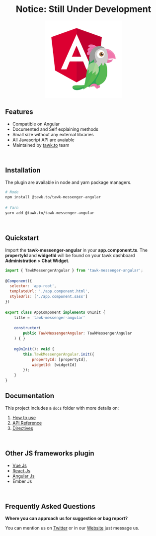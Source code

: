 <h1 align="center">
    Notice: Still Under Development
</h1>

<p align="center">
	<img
		width="250"
		src="./images/js_logos_ver2_angular_js_tawk-08_720.png"
		alt="Tawk Angular Logo">
</p>


## Features
- Compatible on Angular
- Documented and Self explaining methods
- Small size without any external libraries
- All Javascript API are avaiable
- Maintained by [tawk.to](https://www.tawk.to]) team

<br/>

## Installation
The plugin are available in node and yarn package managers.
```bash
# Node
npm install @tawk.to/tawk-messenger-angular

# Yarn
yarn add @tawk.to/tawk-messenger-angular
```

<br/>

## Quickstart
Import the **tawk-messenger-angular** in your **app.component.ts**. The **propertyId** and **widgetId** will be found on your tawk dashboard **Administration > Chat Widget**.

```js
import { TawkMessengerAngular } from 'tawk-messenger-angular';

@Component({
  selector: 'app-root',
  templateUrl: './app.component.html',
  styleUrls: ['./app.component.sass']
})

export class AppComponent implements OnInit {
  	title = 'tawk-messenger-angular'

	constructor(
		public TawkMessengerAngular: TawkMessengerAngular
	) { }

	ngOnInit(): void {
		this.TawkMessengerAngular.init({
			propertyId: [propertyId],
			widgetId: [widgetId]
		});
	}
}
```

## Documentation

This project includes a `docs` folder with more details on:

1. [How to use](./docs/how-to-use.md)
2. [API Reference](./docs/api-reference.md)
3. [Directives](./docs/directives.md)

<br/>

## Other JS frameworks plugin
- [Vue Js](https://github.com/tawk/tawk-messenger-vue)
- [React Js](https://github.com/tawk/tawk-messenger-react)
- [Angular Js](https://github.com/tawk/tawk-messenger-angular)
- Ember Js

<br/>

## Frequently Asked Questions

**Where you can approach us for suggestion or bug report?**

You can mention us on [Twitter](https://twitter.com/tawktotawk) or in our [Website](https://www.tawk.to/) just message us.
